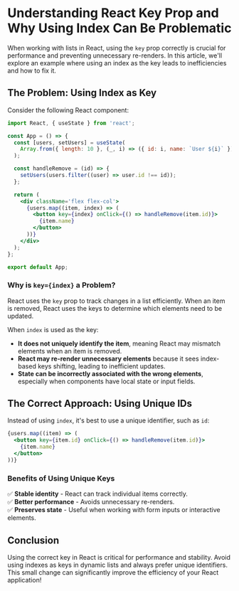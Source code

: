 # Understanding React Key Prop and Why Using Index Can Be Problematic

When working with lists in React, using the `key` prop correctly is crucial for performance and preventing unnecessary re-renders. In this article, we'll explore an example where using an index as the key leads to inefficiencies and how to fix it.

## The Problem: Using Index as Key

Consider the following React component:

```jsx
import React, { useState } from 'react';

const App = () => {
  const [users, setUsers] = useState(
    Array.from({ length: 10 }, (_, i) => ({ id: i, name: `User ${i}` }))
  );

  const handleRemove = (id) => {
    setUsers(users.filter((user) => user.id !== id));
  };

  return (
    <div className='flex flex-col'>
      {users.map((item, index) => (
        <button key={index} onClick={() => handleRemove(item.id)}>
          {item.name}
        </button>
      ))}
    </div>
  );
};

export default App;
```

### Why is `key={index}` a Problem?
React uses the `key` prop to track changes in a list efficiently. When an item is removed, React uses the keys to determine which elements need to be updated.

When `index` is used as the key:
- **It does not uniquely identify the item**, meaning React may mismatch elements when an item is removed.
- **React may re-render unnecessary elements** because it sees index-based keys shifting, leading to inefficient updates.
- **State can be incorrectly associated with the wrong elements**, especially when components have local state or input fields.

## The Correct Approach: Using Unique IDs
Instead of using `index`, it's best to use a unique identifier, such as `id`:

```jsx
{users.map((item) => (
  <button key={item.id} onClick={() => handleRemove(item.id)}>
    {item.name}
  </button>
))}
```

### Benefits of Using Unique Keys
✅ **Stable identity** - React can track individual items correctly.  
✅ **Better performance** - Avoids unnecessary re-renders.  
✅ **Preserves state** - Useful when working with form inputs or interactive elements.

## Conclusion
Using the correct key in React is critical for performance and stability. Avoid using indexes as keys in dynamic lists and always prefer unique identifiers. This small change can significantly improve the efficiency of your React application!

